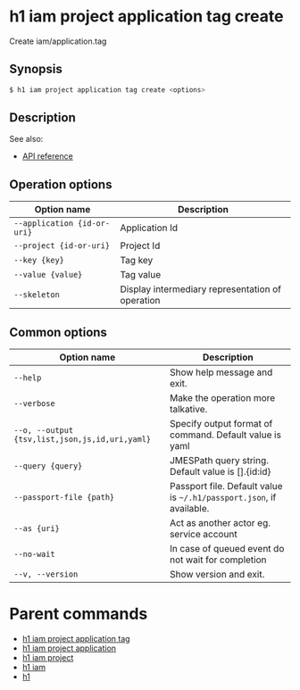 
# h1 iam project application tag create

Create iam/application.tag

## Synopsis

```bash
$ h1 iam project application tag create <options>
```

## Description

See also:

* [API reference](https://api.hyperone.com/v2/docs#operation/iam_project_application_tag_create)

## Operation options

| Option name                     | Description                                      |
| ------------------------------- | ------------------------------------------------ |
| ```--application {id-or-uri}``` | Application Id                                   |
| ```--project {id-or-uri}```     | Project Id                                       |
| ```--key {key}```               | Tag key                                          |
| ```--value {value}```           | Tag value                                        |
| ```--skeleton```                | Display intermediary representation of operation |

## Common options

| Option name                                        | Description                                                              |
| -------------------------------------------------- | ------------------------------------------------------------------------ |
| ```--help```                                       | Show help message and exit.                                              |
| ```--verbose```                                    | Make the operation more talkative.                                       |
| ```--o, --output {tsv,list,json,js,id,uri,yaml}``` | Specify output format of command. Default value is yaml                  |
| ```--query {query}```                              | JMESPath query string. Default value is [].\{id:id\}                     |
| ```--passport-file {path}```                       | Passport file. Default value is ```~/.h1/passport.json```, if available. |
| ```--as {uri}```                                   | Act as another actor eg. service account                                 |
| ```--no-wait```                                    | In case of queued event do not wait for completion                       |
| ```--v, --version```                               | Show version and exit.                                                   |

# Parent commands

* [h1 iam project application tag](./../README.md)
* [h1 iam project application](./../../README.md)
* [h1 iam project](./../../../README.md)
* [h1 iam](./../../../../README.md)
* [h1](./../../../../../README.md)
